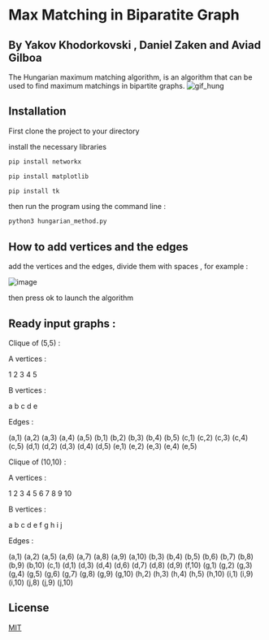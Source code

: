# Max Matching in Biparatite Graph
## By Yakov Khodorkovski , Daniel Zaken and Aviad Gilboa 
The Hungarian maximum matching algorithm, is an algorithm that can be used to find maximum matchings in bipartite graphs. 
![gif_hung](https://user-images.githubusercontent.com/66936716/171358041-bee96a16-efaa-489b-872b-3b9c4392e219.gif)

## Installation

First clone the project to your directory 

install the necessary libraries 

```bash
pip install networkx
```
```bash
pip install matplotlib
```
```bash
pip install tk
```

then run the program using the command line : 
```bash
python3 hungarian_method.py 
```

## How to add vertices and the edges

add the vertices and the edges, divide them with spaces , for example : 

![image](https://user-images.githubusercontent.com/66936716/171355326-020182f4-bda3-4544-a6c4-ccbf401b28ce.png)


then press ok to launch the algorithm

## Ready input graphs : 
Clique of (5,5) : 

A vertices :

1 2 3 4 5

B vertices : 

a b c d e

Edges : 

(a,1) (a,2) (a,3) (a,4) (a,5) (b,1) (b,2) (b,3) (b,4) (b,5) (c,1) (c,2) (c,3) (c,4) (c,5) (d,1) (d,2) (d,3) (d,4) (d,5) (e,1) (e,2) (e,3) (e,4) (e,5)

Clique of (10,10) : 

A vertices : 

1 2 3 4 5 6 7 8 9 10

B vertices : 

a b c d e f g h i j

Edges :

(a,1) (a,2) (a,5) (a,6) (a,7) (a,8) (a,9) (a,10) (b,3) (b,4) (b,5) (b,6) (b,7) (b,8) (b,9) (b,10) (c,1) (d,1) (d,3) (d,4) (d,6) (d,7) (d,8) (d,9) (f,10) (g,1) (g,2) (g,3) (g,4) (g,5) (g,6) (g,7) (g,8) (g,9) (g,10) (h,2) (h,3) (h,4) (h,5) (h,10) (i,1) (i,9) (i,10) (j,8) (j,9) (j,10)


## License
[MIT](https://choosealicense.com/licenses/mit/)
